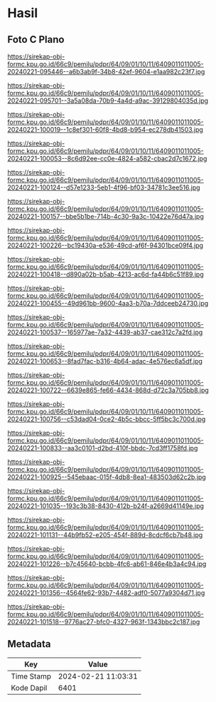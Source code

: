 # Hasil

## Foto C Plano

https://sirekap-obj-formc.kpu.go.id/66c9/pemilu/pdpr/64/09/01/10/11/6409011011005-20240221-095446--a6b3ab9f-34b8-42ef-9604-e1aa982c23f7.jpg

https://sirekap-obj-formc.kpu.go.id/66c9/pemilu/pdpr/64/09/01/10/11/6409011011005-20240221-095701--3a5a08da-70b9-4a4d-a9ac-39129804035d.jpg

https://sirekap-obj-formc.kpu.go.id/66c9/pemilu/pdpr/64/09/01/10/11/6409011011005-20240221-100019--1c8ef301-60f8-4bd8-b954-ec278db41503.jpg

https://sirekap-obj-formc.kpu.go.id/66c9/pemilu/pdpr/64/09/01/10/11/6409011011005-20240221-100053--8c6d92ee-cc0e-4824-a582-cbac2d7c1672.jpg

https://sirekap-obj-formc.kpu.go.id/66c9/pemilu/pdpr/64/09/01/10/11/6409011011005-20240221-100124--d57e1233-5eb1-4f96-bf03-34781c3ee516.jpg

https://sirekap-obj-formc.kpu.go.id/66c9/pemilu/pdpr/64/09/01/10/11/6409011011005-20240221-100157--bbe5b1be-714b-4c30-9a3c-10422e76d47a.jpg

https://sirekap-obj-formc.kpu.go.id/66c9/pemilu/pdpr/64/09/01/10/11/6409011011005-20240221-100226--bc19430a-e536-49cd-af6f-94301bce09f4.jpg

https://sirekap-obj-formc.kpu.go.id/66c9/pemilu/pdpr/64/09/01/10/11/6409011011005-20240221-100418--d890a02b-b5ab-4213-ac6d-fa44b6c51f89.jpg

https://sirekap-obj-formc.kpu.go.id/66c9/pemilu/pdpr/64/09/01/10/11/6409011011005-20240221-100455--49d961bb-9600-4aa3-b70a-7ddceeb24730.jpg

https://sirekap-obj-formc.kpu.go.id/66c9/pemilu/pdpr/64/09/01/10/11/6409011011005-20240221-100537--165977ae-7a32-4439-ab37-cae312c7a2fd.jpg

https://sirekap-obj-formc.kpu.go.id/66c9/pemilu/pdpr/64/09/01/10/11/6409011011005-20240221-100653--8fad7fac-b316-4b64-adac-4e576ec6a5df.jpg

https://sirekap-obj-formc.kpu.go.id/66c9/pemilu/pdpr/64/09/01/10/11/6409011011005-20240221-100722--6639e865-fe66-4434-868d-d72c3a705bb8.jpg

https://sirekap-obj-formc.kpu.go.id/66c9/pemilu/pdpr/64/09/01/10/11/6409011011005-20240221-100756--c53dad04-0ce2-4b5c-bbcc-5ff5bc3c700d.jpg

https://sirekap-obj-formc.kpu.go.id/66c9/pemilu/pdpr/64/09/01/10/11/6409011011005-20240221-100833--aa3c0101-d2bd-410f-bbdc-7cd3ff1758fd.jpg

https://sirekap-obj-formc.kpu.go.id/66c9/pemilu/pdpr/64/09/01/10/11/6409011011005-20240221-100925--545ebaac-015f-4db8-8ea1-483503d62c2b.jpg

https://sirekap-obj-formc.kpu.go.id/66c9/pemilu/pdpr/64/09/01/10/11/6409011011005-20240221-101035--193c3b38-8430-412b-b24f-a2669d41149e.jpg

https://sirekap-obj-formc.kpu.go.id/66c9/pemilu/pdpr/64/09/01/10/11/6409011011005-20240221-101131--44b9fb52-e205-454f-889d-8cdcf6cb7b48.jpg

https://sirekap-obj-formc.kpu.go.id/66c9/pemilu/pdpr/64/09/01/10/11/6409011011005-20240221-101226--b7c45640-bcbb-4fc6-ab61-846e4b3a4c94.jpg

https://sirekap-obj-formc.kpu.go.id/66c9/pemilu/pdpr/64/09/01/10/11/6409011011005-20240221-101356--4564fe62-93b7-4482-adf0-5077a9304d71.jpg

https://sirekap-obj-formc.kpu.go.id/66c9/pemilu/pdpr/64/09/01/10/11/6409011011005-20240221-101518--9776ac27-bfc0-4327-963f-1343bbc2c187.jpg


## Metadata

| Key        | Value               |
| ---------- | ------------------- |
| Time Stamp | 2024-02-21 11:03:31 |
| Kode Dapil | 6401                |



